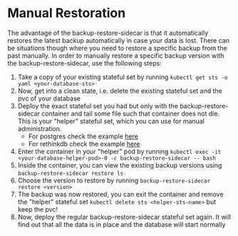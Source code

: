 # Manual Restoration

The advantage of the backup-restore-sidecar is that it automatically restores the latest backup automatically in case your data is lost. There can be situations though where you need to restore a specific backup from the past manually. In order to manually restore a specific backup version with the backup-restore-sidecar, use the following steps:

1. Take a copy of your existing stateful set by running `kubectl get sts -o yaml <your-database-sts>`
2. Now, get into a clean state, i.e. delete the existing stateful set and the pvc of your database
3. Deploy the exact stateful set you had but only with the backup-restore-sidecar container and tail some file such that container does not die. This is your "helper" stateful set, which you can use for manual administration. 
   - For postgres check the example [here](https://github.com/metal-stack/backup-restore-sidecar/blob/master/deploy/postgres_manual_restore.yaml)
   - For rethinkdb check the example [here](https://github.com/metal-stack/backup-restore-sidecar/blob/master/deploy/rethinkdb_manual_restore.yaml)
4. Enter the container in your "helper" pod by running `kubectl exec -it <your-database-helper-pod>-0 -c backup-restore-sidecar -- bash`
5. Inside the container, you can view the existing backup versions using `backup-restore-sidecar restore ls`
6. Choose the version to restore by running `backup-restore-sidecar restore <version>`
7. The backup was now restored, you can exit the container and remove the "helper" stateful set `kubectl delete sts <helper-sts-name>` but keep the pvc!
8. Now, deploy the regular backup-restore-sidecar stateful set again. It will find out that all the data is in place and the database will start normally
